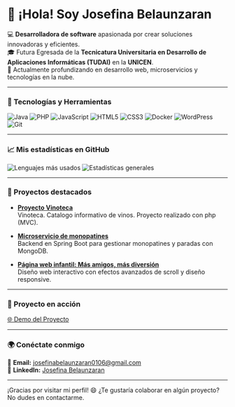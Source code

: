 # 👋 ¡Hola! Soy Josefina Belaunzaran



💻 **Desarrolladora de software** apasionada por crear soluciones innovadoras y eficientes.  
🎓 Futura Egresada de la **Tecnicatura Universitaria en Desarrollo de Aplicaciones Informáticas (TUDAI)** en la **UNICEN**.  
🌱 Actualmente profundizando en desarrollo web, microservicios y tecnologías en la nube.

---

### 🚀 Tecnologías y Herramientas
![Java](https://img.shields.io/badge/Java-11-blue)
![PHP](https://img.shields.io/badge/PHP-8.0-purple)
![JavaScript](https://img.shields.io/badge/JavaScript-ES6+-yellow)
![HTML5](https://img.shields.io/badge/HTML5-E34F26-orange)
![CSS3](https://img.shields.io/badge/CSS3-1572B6-blue)
![Docker](https://img.shields.io/badge/Docker-Enabled-brightgreen)
![WordPress](https://img.shields.io/badge/WordPress-Development-blue)
![Git](https://img.shields.io/badge/Git-Version%20Control-orange)

---

### 📈 Mis estadísticas en GitHub
![Lenguajes más usados](https://github-readme-stats.vercel.app/api/top-langs/?username=josefinabelaunzaran0106&layout=compact&theme=dracula)
![Estadísticas generales](https://github-readme-stats.vercel.app/api?username=josefinabelaunzaran0106&show_icons=true&theme=radical)

---

### 🌟 Proyectos destacados
- [**Proyecto Vinoteca**](https://github.com/josefinabelaunzaran0106/TPE-WEB2)  
  Vinoteca. Catalogo informativo de vinos. Proyecto realizado con php (MVC).

- [**Microservicio de monopatines**](https://github.com/GianCeschi/Grupo20-Tpe-Especial-ArquiWeb)  
  Backend en Spring Boot para gestionar monopatines y paradas con MongoDB.

- [**Página web infantil: Más amigos, más diversión**](https://github.com/josefinabelaunzaran0106/Reentrega-Interfaces-Grupo18)  
  Diseño web interactivo con efectos avanzados de scroll y diseño responsive.

---

### 🎥 Proyecto en acción
[🌐 Demo del Proyecto](https://josefinabelaunzaran0106.github.io/Reentrega-Interfaces-Grupo18/TP4/)


---

### 🌍 Conéctate conmigo
📧 **Email:** josefinabelaunzaran0106@gmail.com  
🔗 **LinkedIn:** [Josefina Belaunzaran](https://linkedin.com/in/josefina-belaunzaran)  


---

¡Gracias por visitar mi perfil! 😄 ¿Te gustaría colaborar en algún proyecto? No dudes en contactarme.
